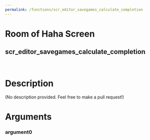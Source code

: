 ```yaml
---
permalink: /functions/scr_editor_savegames_calculate_completion
---
```

# Room of Haha Screen  
## scr_editor_savegames_calculate_completion  
&nbsp;  
# Description  
(No description provided. Feel free to make a pull request!) 
&nbsp;  
# Arguments
### argument0

&nbsp;  


